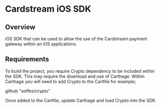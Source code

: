 Cardstream iOS SDK
==============

Overview
---------
iOS SDK that can be used to allow the use of the Cardstream payment gateway within an iOS applications.


Requirements
------------
To build the project, you require Crypto dependency to be included within the SDK. This may require the download and use of Carthage. Within Carthage you will need to add Crypto to the Cartfile for example;

github "soffes/crypto"

Once added to the Cartfile, update Carthage and load Crypto into the SDK.
